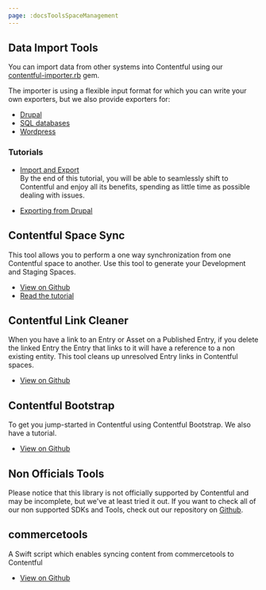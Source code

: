 ```yaml
---
page: :docsToolsSpaceManagement
---
```


## Data Import Tools

You can import data from other systems into Contentful using our [contentful-importer.rb](https://github.com/contentful/contentful-importer.rb) gem.

The importer is using a flexible input format for which you can write your own exporters, but we also provide exporters for:

- [Drupal](https://github.com/contentful/drupal-exporter.rb)
- [SQL databases](https://github.com/contentful/database-exporter.rb)
- [Wordpress](https://github.com/contentful/wordpress-exporter.rb)

### Tutorials

- [Import and Export](/developers/docs/tutorials/general/import-and-export/)<br>
By the end of this tutorial, you will be able to seamlessly shift to Contentful and enjoy all its benefits, spending as little time as possible dealing with issues.

- [Exporting from Drupal](/blog/2015/03/09/exporting-content-from-wordpress-drupal-or-elsewhere-and-importing-in-contentful/)

## Contentful Space Sync

This tool allows you to perform a one way synchronization from one Contentful space to another. Use this tool to generate your Development and Staging Spaces.

- [View on Github](https://github.com/contentful/contentful-space-sync)
- [Read the tutorial](/developers/docs/tutorials/general/using-contentful-space-sync/)

## Contentful Link Cleaner

When you have a link to an Entry or Asset on a Published Entry, if you delete the linked Entry the Entry that links to it will have a reference to a non existing entity. This tool cleans up unresolved Entry links in Contentful spaces.

- [View on Github](https://github.com/contentful/contentful-link-cleaner)

## Contentful Bootstrap

To get you jump-started in Contentful using Contentful Bootstrap. We also have a tutorial.

- [View on Github](https://github.com/contentful/contentful-bootstrap.rb)

## Non Officials Tools

Please notice that this library is not officially supported by Contentful and may be incomplete, but we've at least tried it out.
If you want to check all of our non supported SDKs and Tools, check out our repository on [Github](https://github.com/contentful-labs/awesome-contentful).

## commercetools
A Swift script which enables syncing content from commercetools to Contentful
- [View on Github](https://github.com/contentful-labs/Cube)